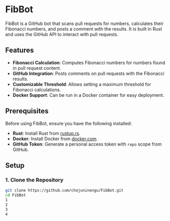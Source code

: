 # FibBot

FibBot is a GitHub bot that scans pull requests for numbers, calculates their Fibonacci numbers, and posts a comment with the results. It is built in Rust and uses the GitHub API to interact with pull requests.

## Features

- **Fibonacci Calculation**: Computes Fibonacci numbers for numbers found in pull request content.
- **GitHub Integration**: Posts comments on pull requests with the Fibonacci results.
- **Customizable Threshold**: Allows setting a maximum threshold for Fibonacci calculations.
- **Docker Support**: Can be run in a Docker container for easy deployment.

## Prerequisites

Before using FibBot, ensure you have the following installed:

- **Rust**: Install Rust from [rustup.rs](https://rustup.rs/).
- **Docker**: Install Docker from [docker.com](https://www.docker.com/).
- **GitHub Token**: Generate a personal access token with `repo` scope from GitHub.

## Setup

### 1. Clone the Repository

```bash
git clone https://github.com/chojuninengu/FibBot.git
cd FibBot
1
2
3
4
